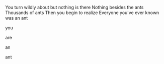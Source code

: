 You turn wildly about but nothing is there
Nothing besides the ants
Thousands of ants
Then you begin to realize
Everyone you've ever known was an ant

you

are

an

ant